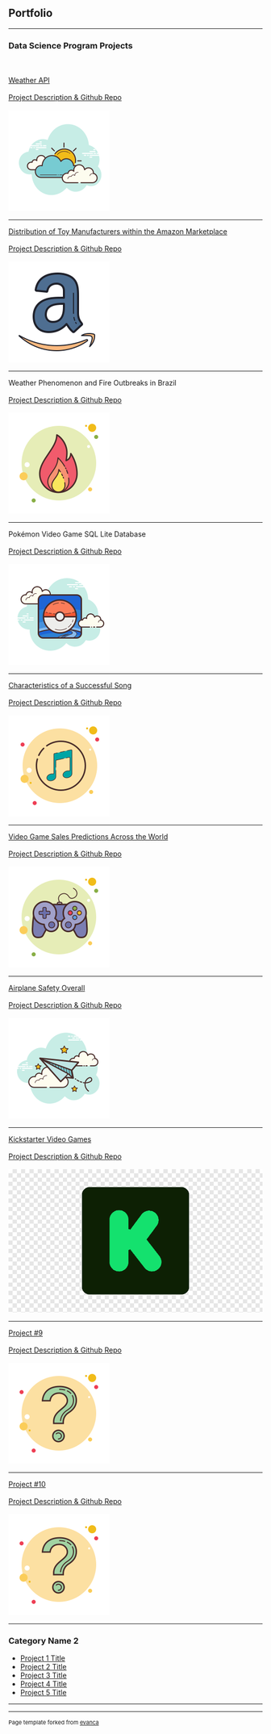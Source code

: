## Portfolio

---

### Data Science Program Projects
<br></br>
[Weather API](/sample_page)
<br></br>
[Project Description & Github Repo]()
<br></br>
<img src="images/WeatherAPI.png?raw=true"/>

---
[Distribution of Toy Manufacturers within the Amazon Marketplace](/pdf/sample_presentation.pdf)
<br></br>
[Project Description & Github Repo]()
<br></br>
<img src="images/AmazonToys.png?raw=true"/>

---
Weather Phenomenon and Fire Outbreaks in Brazil
<br></br>
[Project Description & Github Repo](https://github.com/gabriel-valenzuela/Valenzuela_Gabriel_DSC530/blob/master/README.md)
<br></br>
<img src="images/FireOutbreaks.png?raw=true"/>

---
Pokémon Video Game SQL Lite Database
<br></br>
[Project Description & Github Repo](https://github.com/gabriel-valenzuela/Valenzuela_Gabriel_DSC540/blob/master/README.md)
<br></br>
<img src="images/PokemonIcon.png?raw=true"/>

---
[Characteristics of a Successful Song](http://example.com/)
<br></br>
[Project Description & Github Repo]()
<br></br>
<img src="images/PopularSong.png?raw=true"/>

---
[Video Game Sales Predictions Across the World](http://example.com/)
<br></br>
[Project Description & Github Repo]()
<br></br>
<img src="images/VideoGameIcon.png?raw=true"/>

---
[Airplane Safety Overall](http://example.com/)
<br></br>
[Project Description & Github Repo]()
<br></br>
<img src="images/AirplaneIcon.png?raw=true"/>

---
[Kickstarter Video Games](http://example.com/)
<br></br>
[Project Description & Github Repo]()
<br></br>
<img src="images/KickstarterVideoGame.png?raw=true"/>

---
[Project #9](http://example.com/)
<br></br>
[Project Description & Github Repo]()
<br></br>
<img src="images/QuestionMarkIcon.png?raw=true"/>

---
[Project #10](http://example.com/)
<br></br>
[Project Description & Github Repo]()
<br></br>
<img src="images/QuestionMarkIcon.png?raw=true"/>

---


### Category Name 2

- [Project 1 Title](http://example.com/)
- [Project 2 Title](http://example.com/)
- [Project 3 Title](http://example.com/)
- [Project 4 Title](http://example.com/)
- [Project 5 Title](http://example.com/)

---




---
<p style="font-size:11px">Page template forked from <a href="https://github.com/evanca/quick-portfolio">evanca</a></p>
<!-- Remove above link if you don't want to attibute -->
